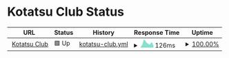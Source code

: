 # Kotatsu Club Status

<!--start: status pages-->
<!-- This summary is generated by Upptime (https://github.com/upptime/upptime) -->
<!-- Do not edit this manually, your changes will be overwritten -->
<!-- prettier-ignore -->
| URL | Status | History | Response Time | Uptime |
| --- | ------ | ------- | ------------- | ------ |
| <img alt="" src="https://icons.duckduckgo.com/ip3/kotatsu.club.ico" height="13"> [Kotatsu Club](https://kotatsu.club/status) | 🟩 Up | [kotatsu-club.yml](https://github.com/kotatsuclub/status/commits/HEAD/history/kotatsu-club.yml) | <details><summary><img alt="Response time graph" src="./graphs/kotatsu-club/response-time-week.png" height="20"> 126ms</summary><br><a href="https://status.kotatsu.club/history/kotatsu-club"><img alt="Response time 153" src="https://img.shields.io/endpoint?url=https%3A%2F%2Fraw.githubusercontent.com%2Fkotatsuclub%2Fstatus%2FHEAD%2Fapi%2Fkotatsu-club%2Fresponse-time.json"></a><br><a href="https://status.kotatsu.club/history/kotatsu-club"><img alt="24-hour response time 58" src="https://img.shields.io/endpoint?url=https%3A%2F%2Fraw.githubusercontent.com%2Fkotatsuclub%2Fstatus%2FHEAD%2Fapi%2Fkotatsu-club%2Fresponse-time-day.json"></a><br><a href="https://status.kotatsu.club/history/kotatsu-club"><img alt="7-day response time 126" src="https://img.shields.io/endpoint?url=https%3A%2F%2Fraw.githubusercontent.com%2Fkotatsuclub%2Fstatus%2FHEAD%2Fapi%2Fkotatsu-club%2Fresponse-time-week.json"></a><br><a href="https://status.kotatsu.club/history/kotatsu-club"><img alt="30-day response time 189" src="https://img.shields.io/endpoint?url=https%3A%2F%2Fraw.githubusercontent.com%2Fkotatsuclub%2Fstatus%2FHEAD%2Fapi%2Fkotatsu-club%2Fresponse-time-month.json"></a><br><a href="https://status.kotatsu.club/history/kotatsu-club"><img alt="1-year response time 168" src="https://img.shields.io/endpoint?url=https%3A%2F%2Fraw.githubusercontent.com%2Fkotatsuclub%2Fstatus%2FHEAD%2Fapi%2Fkotatsu-club%2Fresponse-time-year.json"></a></details> | <details><summary><a href="https://status.kotatsu.club/history/kotatsu-club">100.00%</a></summary><a href="https://status.kotatsu.club/history/kotatsu-club"><img alt="All-time uptime 100.00%" src="https://img.shields.io/endpoint?url=https%3A%2F%2Fraw.githubusercontent.com%2Fkotatsuclub%2Fstatus%2FHEAD%2Fapi%2Fkotatsu-club%2Fuptime.json"></a><br><a href="https://status.kotatsu.club/history/kotatsu-club"><img alt="24-hour uptime 100.00%" src="https://img.shields.io/endpoint?url=https%3A%2F%2Fraw.githubusercontent.com%2Fkotatsuclub%2Fstatus%2FHEAD%2Fapi%2Fkotatsu-club%2Fuptime-day.json"></a><br><a href="https://status.kotatsu.club/history/kotatsu-club"><img alt="7-day uptime 100.00%" src="https://img.shields.io/endpoint?url=https%3A%2F%2Fraw.githubusercontent.com%2Fkotatsuclub%2Fstatus%2FHEAD%2Fapi%2Fkotatsu-club%2Fuptime-week.json"></a><br><a href="https://status.kotatsu.club/history/kotatsu-club"><img alt="30-day uptime 100.00%" src="https://img.shields.io/endpoint?url=https%3A%2F%2Fraw.githubusercontent.com%2Fkotatsuclub%2Fstatus%2FHEAD%2Fapi%2Fkotatsu-club%2Fuptime-month.json"></a><br><a href="https://status.kotatsu.club/history/kotatsu-club"><img alt="1-year uptime 100.00%" src="https://img.shields.io/endpoint?url=https%3A%2F%2Fraw.githubusercontent.com%2Fkotatsuclub%2Fstatus%2FHEAD%2Fapi%2Fkotatsu-club%2Fuptime-year.json"></a></details>

<!--end: status pages-->
